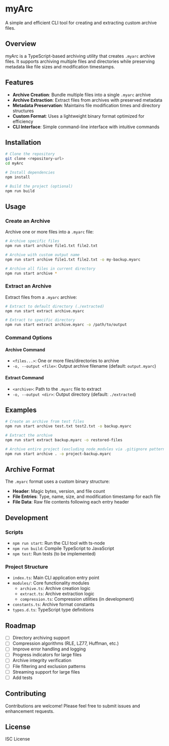 # myArc

A simple and efficient CLI tool for creating and extracting custom archive files.

## Overview

myArc is a TypeScript-based archiving utility that creates `.myarc` archive files. It supports archiving multiple files and directories while preserving metadata like file sizes and modification timestamps.

## Features

- **Archive Creation**: Bundle multiple files into a single `.myarc` archive
- **Archive Extraction**: Extract files from archives with preserved metadata
- **Metadata Preservation**: Maintains file modification times and directory structures
- **Custom Format**: Uses a lightweight binary format optimized for efficiency
- **CLI Interface**: Simple command-line interface with intuitive commands

## Installation

```bash
# Clone the repository
git clone <repository-url>
cd myArc

# Install dependencies
npm install

# Build the project (optional)
npm run build
```

## Usage

### Create an Archive

Archive one or more files into a `.myarc` file:

```bash
# Archive specific files
npm run start archive file1.txt file2.txt

# Archive with custom output name
npm run start archive file1.txt file2.txt -o my-backup.myarc

# Archive all files in current directory
npm run start archive *
```

### Extract an Archive

Extract files from a `.myarc` archive:

```bash
# Extract to default directory (./extracted)
npm run start extract archive.myarc

# Extract to specific directory
npm run start extract archive.myarc -o /path/to/output
```

### Command Options

#### Archive Command
- `<files...>`: One or more files/directories to archive
- `-o, --output <file>`: Output archive filename (default: `output.myarc`)

#### Extract Command
- `<archive>`: Path to the `.myarc` file to extract
- `-o, --output <dir>`: Output directory (default: `./extracted`)

## Examples

```bash
# Create an archive from test files
npm run start archive test.txt test2.txt -o backup.myarc

# Extract the archive
npm run start extract backup.myarc -o restored-files

# Archive entire project (excluding node_modules via .gitignore patterns)
npm run start archive . -o project-backup.myarc
```

## Archive Format

The `.myarc` format uses a custom binary structure:
- **Header**: Magic bytes, version, and file count
- **File Entries**: Type, name, size, and modification timestamp for each file
- **File Data**: Raw file contents following each entry header

## Development

### Scripts
- `npm run start`: Run the CLI tool with ts-node
- `npm run build`: Compile TypeScript to JavaScript
- `npm test`: Run tests (to be implemented)

### Project Structure
- `index.ts`: Main CLI application entry point
- `modules/`: Core functionality modules
  - `archive.ts`: Archive creation logic
  - `extract.ts`: Archive extraction logic
  - `compression.ts`: Compression utilities (in development)
- `constants.ts`: Archive format constants
- `types.d.ts`: TypeScript type definitions

## Roadmap

- [ ] Directory archiving support
- [ ] Compression algorithms (RLE, LZ77, Huffman, etc.)
- [ ] Improve error handling and logging
- [ ] Progress indicators for large files
- [ ] Archive integrity verification
- [ ] File filtering and exclusion patterns
- [ ] Streaming support for large files
- [ ] Add tests

## Contributing

Contributions are welcome! Please feel free to submit issues and enhancement requests.

## License

ISC License 